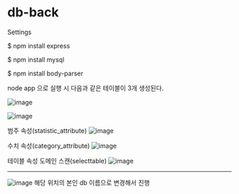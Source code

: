 # db-back

Settings

$ npm install express

$ npm install mysql

$ npm install body-parser

node app 으로 실행 시 다음과 같은 테이블이 3개 생성된다.

![image](https://user-images.githubusercontent.com/51961041/208028454-cb85fe76-3c93-4814-af2f-a8017b8c476c.png)

![image](https://user-images.githubusercontent.com/51961041/208028330-a18c1035-aded-4b16-97ee-4983d36c1d11.png)

범주 속성(statistic_attribute)
![image](https://user-images.githubusercontent.com/51961041/207077257-9174aae2-36f2-490b-8789-3e91cc67fd3a.png)

수치 속성(category_attribute)
![image](https://user-images.githubusercontent.com/51961041/207077405-4f338b45-1ecd-4bff-840b-86138a8e35ca.png)

테이블 속성 도메인 스캔(selecttable)
![image](https://user-images.githubusercontent.com/51961041/208028387-113dd8b8-ff54-42ba-834a-c5ecd71465ab.png)

****
![image](https://user-images.githubusercontent.com/51961041/208027977-f3460efc-37fe-44d9-9a90-ec17fbe19e72.png)
해당 위치의 본인 db 이름으로 변경해서 진행
